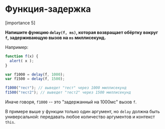 # Функция-задержка

[importance 5]

**Напишите функцию `delay(f, ms)`, которая возвращает обёртку вокруг `f`, задерживающую вызов на `ms` миллисекунд.**

Например:

```js
function f(x) {
  alert( x );
}

var f1000 = delay(f, 1000);
var f1500 = delay(f, 1500);

f1000("тест"); // выведет "тест" через 1000 миллисекунд
f1500("тест2"); // выведет "тест2" через 1500 миллисекунд
```

Иначе говоря, `f1000` -- это "задержанный на 1000мс" вызов `f`.

В примере выше у функции только один аргумент, но `delay` должна быть универсальной: передавать любое количество аргументов и контекст `this`.